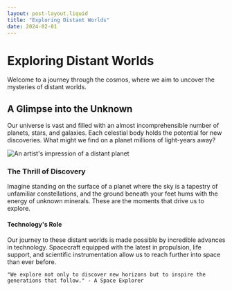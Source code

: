 ```yaml
---
layout: post-layout.liquid
title: "Exploring Distant Worlds"
date: 2024-02-01
---
```


# Exploring Distant Worlds

Welcome to a journey through the cosmos, where we aim to uncover the mysteries of distant worlds.

## A Glimpse into the Unknown

Our universe is vast and filled with an almost incomprehensible number of planets, stars, and galaxies. Each celestial body holds the potential for new discoveries. What might we find on a planet millions of light-years away?

![An artist's impression of a distant planet](/images/distant-planet.jpg)

### The Thrill of Discovery

Imagine standing on the surface of a planet where the sky is a tapestry of unfamiliar constellations, and the ground beneath your feet hums with the energy of unknown minerals. These are the moments that drive us to explore.

#### Technology's Role

Our journey to these distant worlds is made possible by incredible advances in technology. Spacecraft equipped with the latest in propulsion, life support, and scientific instrumentation allow us to reach further into space than ever before.

```plaintext
"We explore not only to discover new horizons but to inspire the generations that follow." - A Space Explorer